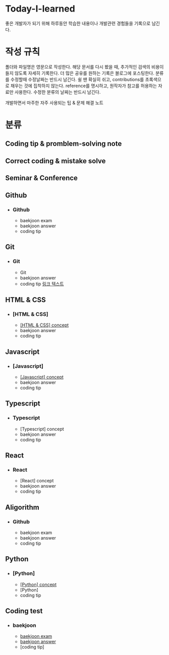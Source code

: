 # Today-I-learned

좋은 개발자가 되기 위해 하루동안 학습한 내용이나 개발관련 경험들을 기록으로 남긴다.


# 작성 규칙
폴더와 파일명은 영문으로 작성한다.
해당 문서를 다시 봤을 때, 추가적인 검색의 비용이 들지 않도록 자세히 기록한다.
더 많은 공유를 원하는 기록은 블로그에 포스팅한다.
분류를 수정할때 수정날짜는 반드시 남긴다.
쉴 땐 확실히 쉬고, contributions를 초록색으로 채우는 것에 집착하지 않는다.
reference를 명시하고, 원작자가 참고를 허용하는 자료만 사용한다.
수정한 분류의 날짜는 반드시 남긴다.

개발하면서 마주한 자주 사용되는 팁 & 문제 해결 노트

# 분류
## Coding tip & promblem-solving note 

## Correct coding & mistake solve

## Seminar & Conference

## Github
* ### Github
  * baekjoon exam 
  * baekjoon answer
  * coding tip
## Git
* ### Git
  * Git 
  * baekjoon answer
  * coding tip
[링크 텍스트](https://google.com)

## HTML & CSS
* ### [HTML & CSS]
  * [[HTML & CSS] concept]([https://github.com/yunjaehyuk/Today-I-learned/blob/main/Javascript/%5BJavascript%5D.md](https://github.com/yunjaehyuk/Today-I-learned/blob/main/HTML%26CSS/%5BHTML%26CSS%5D%20concept.md)) 
  * baekjoon answer
  * coding tip
## Javascript
* ### [Javascript] 
  * [[Javascript] concept](https://github.com/yunjaehyuk/Today-I-learned/blob/main/Javascript/%5BJavascript%5D.md) 
  * baekjoon answer
  * coding tip
## Typescript
* ### Typescript
  * [Typescript] concept
  * baekjoon answer
  * coding tip
## React
* ### React
  * [React] concept
  * baekjoon answer
  * coding tip
## Aligorithm
* ### Github
  * baekjoon exam 
  * baekjoon answer
  * coding tip
## Python
* ### [Python] 
  * [[Python] concept](https://github.com/yunjaehyuk/Today-I-learned/blob/main/Python/%5BPython%5D%20concept.md) 
  * [Python] 
  * coding tip
## Coding test
* ### baekjoon
  * [baekjoon exam](https://github.com/yunjaehyuk/Today-I-learned/blob/main/Coding%20test/baekjoon/baekjoon%20exam.md)
  * [baekjoon answer](https://github.com/yunjaehyuk/Today-I-learned/blob/main/Coding%20test/baekjoon/baekjoon%20answer.md)
  * [coding tip]
